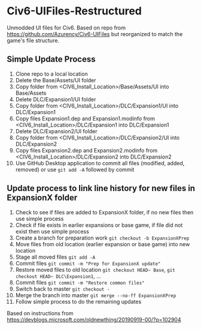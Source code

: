 # Civ6-UIFiles-Restructured
 
Unmodded UI files for Civ6. Based on repo from https://github.com/Azurency/Civ6-UIFiles but reorganized to match the game's file structure.

## Simple Update Process
1. Clone repo to a local location
2. Delete the Base/Assets/UI folder
3. Copy folder from <CIV6_Install_Location>/Base/Assets/UI into Base/Assets
4. Delete DLC/Expansion1/UI folder
5. Copy folder from <CIV6_Install_Location>/DLC/Expansion1/UI into DLC/Expansion1
6. Copy files Expansion1.dep and Expansion1.modinfo from <CIV6_Install_Location>/DLC/Expansion1 into DLC/Expansion1
7. Delete DLC/Expansion2/UI folder
8. Copy folder from <CIV6_Install_Location>/DLC/Expansion2/UI into DLC/Expansion2
9. Copy files Expansion2.dep and Expansion2.modinfo from <CIV6_Install_Location>/DLC/Expansion2 into DLC/Expansion2
10. Use GitHub Desktop application to commit all files (modified, added, removed) or use `git add -A` followed by commit

## Update process to link line history for new files in ExpansionX folder
1. Check to see if files are added to ExpansionX folder, if no new files then use simple process
2. Check if file exists in earlier expansions or base game, if file did not exist then use simple process
3. Create a branch for preparation work `git checkout -b ExpansionXPrep`
4. Move files from old location (earlier expansion or base game) into new location
5. Stage all moved files `git add -A`
6. Commit files `git commit -m "Prep for ExpansionX update"`
7. Restore moved files to old location `git checkout HEAD~ Base`, `git checkout HEAD~ DLC\Expansion1`, ...
8. Commit files `git commit -m "Restore common files"`
9. Switch back to master `git checkout -`
10. Merge the branch into master `git merge --no-ff ExpansionXPrep`
11. Follow simple process to do the remaining updates

Based on instructions from https://devblogs.microsoft.com/oldnewthing/20190919-00/?p=102904
